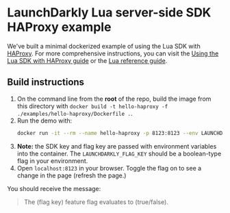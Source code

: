 # LaunchDarkly Lua server-side SDK HAProxy example

We've built a minimal dockerized example of using the Lua SDK with [HAProxy](https://www.haproxy.org/). For more comprehensive instructions, you can visit the [Using the Lua SDK with HAProxy guide](https://docs.launchdarkly.com/guides/sdk/haproxy) or the [Lua reference guide](https://docs.launchdarkly.com/sdk/server-side/lua).

## Build instructions

1. On the command line from the **root** of the repo, build the image from this directory with `docker build -t hello-haproxy -f ./examples/hello-haproxy/Dockerfile .`.
2. Run the demo with:  
    ```bash
    docker run -it --rm --name hello-haproxy -p 8123:8123 --env LAUNCHDARKLY_SDK_KEY="my-sdk-key" --env LAUNCHDARKLY_FLAG_KEY="my-boolean-flag" hello-haproxy
    ```
3. **Note:** the SDK key and flag key are passed with environment variables into the container. The `LAUNCHDARKLY_FLAG_KEY` should be a boolean-type flag in your environment.
4. Open `localhost:8123` in your browser. Toggle the flag on to see a change in the page (refresh the page.)

You should receive the message: 
> The (flag key) feature flag evaluates to (true/false).
